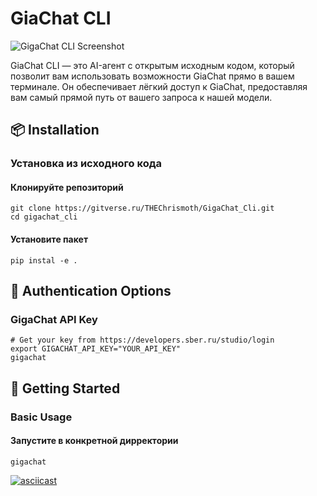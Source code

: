# GiaChat CLI
![GigaChat CLI Screenshot](https://gitverse.ru/api/repos/THEChrismoth/GigaChat-Cli/raw/branch/asset/gigachat-screenshot.jpg)

GiaChat CLI — это AI-агент с открытым исходным кодом, который позволит вам использовать возможности GiaChat прямо в вашем терминале. Он обеспечивает лёгкий доступ к GiaChat, предоставляя вам самый прямой путь от вашего запроса к нашей модели.

## 📦 Installation

### Установка из исходного кода

#### Клонируйте репозиторий

```
git clone https://gitverse.ru/THEChrismoth/GigaChat_Cli.git
cd gigachat_cli
```
#### Установите пакет

```
pip instal -e .
```
## 🔐 Authentication Options

### GigaChat API Key
```
# Get your key from https://developers.sber.ru/studio/login
export GIGACHAT_API_KEY="YOUR_API_KEY"
gigachat
```
## 🚀 Getting Started

### Basic Usage

#### Запустите в конкретной дирректории 

```
gigachat
```
[![asciicast](https://asciinema.org/a/WYc8dwBc6mrx7xOzV20reH5NB.svg)](https://asciinema.org/a/WYc8dwBc6mrx7xOzV20reH5NB)